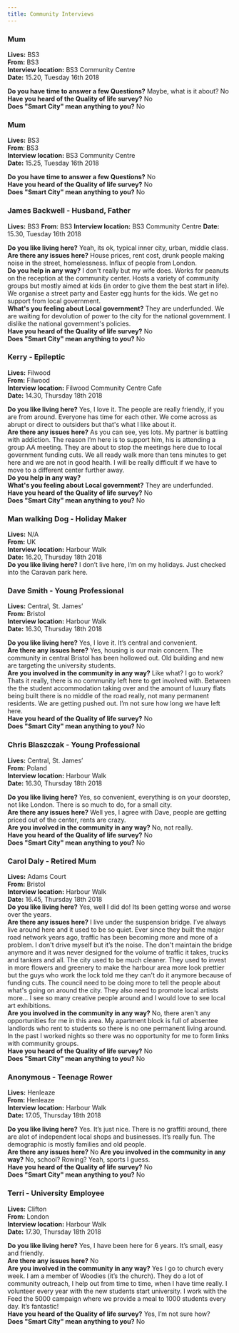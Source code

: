 ```yaml
---
title: Community Interviews
---
```


### Mum 

**Lives:** BS3  
**From:** BS3  
**Interview location:** BS3 Community Centre  
**Date:** 15.20, Tuesday 16th 2018  

**Do you have time to answer a few Questions?** Maybe, what is it about? No  
**Have you heard of the Quality of life survey?** No  
**Does "Smart City" mean anything to you?** No  

### Mum

**Lives:** BS3  
**From**: BS3  
**Interview location:** BS3 Community Centre  
**Date:** 15.25, Tuesday 16th 2018  

**Do you have time to answer a few Questions?** No  
**Have you heard of the Quality of life survey?** No  
**Does "Smart City" mean anything to you?** No  

### James Backwell - Husband, Father

**Lives:** BS3
**From**: BS3
**Interview location:** BS3 Community Centre
**Date:** 15.30, Tuesday 16th 2018

**Do you like living here?** Yeah, its ok, typical inner city, urban, middle class.  
**Are there any issues here?** House prices, rent cost, drunk people making noise in the street, homelessness. Influx of people from London.  
**Do you help in any way?** I don't really but my wife does. Works for peanuts on the reception at the community center. Hosts a variety of community groups but mostly aimed at kids (in order to give them the best start in life). We organise a street party and Easter egg hunts for the kids. We get no support from local government.  
**What's you feeling about Local government?** They are underfunded. We are waiting for devolution of power to the city for the national government. I dislike the national government's policies.  
**Have you heard of the Quality of life survey?** No  
**Does "Smart City" mean anything to you?** No  

### Kerry - Epileptic 

**Lives:** Filwood  
**From:** Filwood  
**Interview location:** Filwood Community Centre Cafe  
**Date:** 14.30, Thursday 18th 2018  

**Do you like living here?** Yes, I love it. The people are really friendly, if you are from around. Everyone has time for each other. We come across as abrupt or direct to outsiders but that's what I like about it.  
**Are there any issues here?** As you can see, yes lots. My partner is battling with addiction. The reason I’m here is to support him, his is attending a group AA meeting. They are about to stop the meetings here due to local government funding cuts. We all ready walk more than tens minutes to get here and we are not in good health. I will be really difficult if we have to move to a different center further away.  
**Do you help in any way?**  
**What's you feeling about Local government?** They are underfunded.  
**Have you heard of the Quality of life survey?** No  
**Does "Smart City" mean anything to you?** No  

### Man walking Dog - Holiday Maker

**Lives:** N/A  
**From:** UK  
**Interview location:** Harbour Walk  
**Date:** 16.20, Thursday 18th 2018  
**Do you like living here?** I don’t live here, I’m on my holidays. Just checked into the Caravan park here.

### Dave Smith - Young Professional

**Lives:** Central, St. James’  
**From:** Bristol  
**Interview location:** Harbour Walk  
**Date:** 16.30, Thursday 18th 2018  

**Do you like living here?** Yes, I love it. It’s central and convenient.  
**Are there any issues here?** Yes, housing is our main concern. The community in central Bristol has been hollowed out. Old building and new are targeting the university students.  
**Are you involved in the community in any way?** Like what? I go to work? Thats it really, there is no community left here to get involved with. Between the the student accommodation taking over and the amount of luxury flats being built there is no middle of the road really, not many permanent residents. We are getting pushed out. I’m not sure how long we have left here.  
**Have you heard of the Quality of life survey?** No  
**Does "Smart City" mean anything to you?** No  

### Chris Blaszczak - Young Professional

**Lives:** Central, St. James’  
**From:** Poland  
**Interview location:** Harbour Walk  
**Date:** 16.30, Thursday 18th 2018  

**Do you like living here?** Yes, so convenient, everything is on your doorstep, not like London. There is so much to do, for a small city.  
**Are there any issues here?** Well yes, I agree with Dave, people are getting priced out of the center, rents are crazy.  
**Are you involved in the community in any way?** No, not really.  
**Have you heard of the Quality of life survey?** No  
**Does "Smart City" mean anything to you?** No  

### Carol Daly - Retired Mum

**Lives:** Adams Court  
**From:** Bristol  
**Interview location:** Harbour Walk  
**Date:** 16.45, Thursday 18th 2018  
**Do you like living here?** Yes, well I did do! Its been getting worse and worse over the years.  
**Are there any issues here?** I live under the suspension bridge. I’ve always live around here and it used to be so quiet. Ever since they built the major road network years ago, traffic has been becoming more and more of a problem. I don't drive myself but it’s the noise. The don't maintain the bridge anymore and it was never designed for the volume of traffic it takes, trucks and tankers and all. The city used to be much cleaner. They used to invest in more flowers and greenery to make the harbour area more look prettier but the guys who work the lock told me they can't do it anymore because of funding cuts. The council need to be doing more to tell the people about what's going on around the city. They also need to promote local artists more… I see so many creative people around and I would love to see local art exhibitions.  
**Are you involved in the community in any way?**  No, there aren't any opportunities for me in this area. My apartment block is full of absentee landlords who rent to students so there is no one permanent living around. In the past I worked nights so there was no opportunity for me to form links with community groups.  
**Have you heard of the Quality of life survey?** No  
**Does "Smart City" mean anything to you?** No  

### Anonymous - Teenage Rower

**Lives:** Henleaze  
**From:** Henleaze  
**Interview location:** Harbour Walk  
**Date:** 17.05, Thursday 18th 2018  

**Do you like living here?** Yes. It’s just nice. There is no graffiti around, there are alot of independent local shops and businesses. It’s really fun. The demographic is mostly families and old people.  
**Are there any issues here?** No 
**Are you involved in the community in any way?** No, school? Rowing? Yeah, sports I guess.  
**Have you heard of the Quality of life survey?** No  
**Does "Smart City" mean anything to you?** No  

### Terri - University Employee

**Lives:** Clifton  
**From:** London  
**Interview location:** Harbour Walk  
**Date:** 17.30, Thursday 18th 2018  

**Do you like living here?** Yes, I have been here for 6 years. It’s small, easy and friendly.  
**Are there any issues here?** No  
**Are you involved in the community in any way?** Yes I go to church every week. I am a member of Woodies (it’s the church). They do a lot of community outreach, I help out from time to time, when I have time really. I volunteer every year with the new students start university. I work with the Feed the 5000 campaign where we provide a meal to 1000 students every day. It’s fantastic!  
**Have you heard of the Quality of life survey?** Yes, I’m not sure how?  
**Does "Smart City" mean anything to you?** No  

